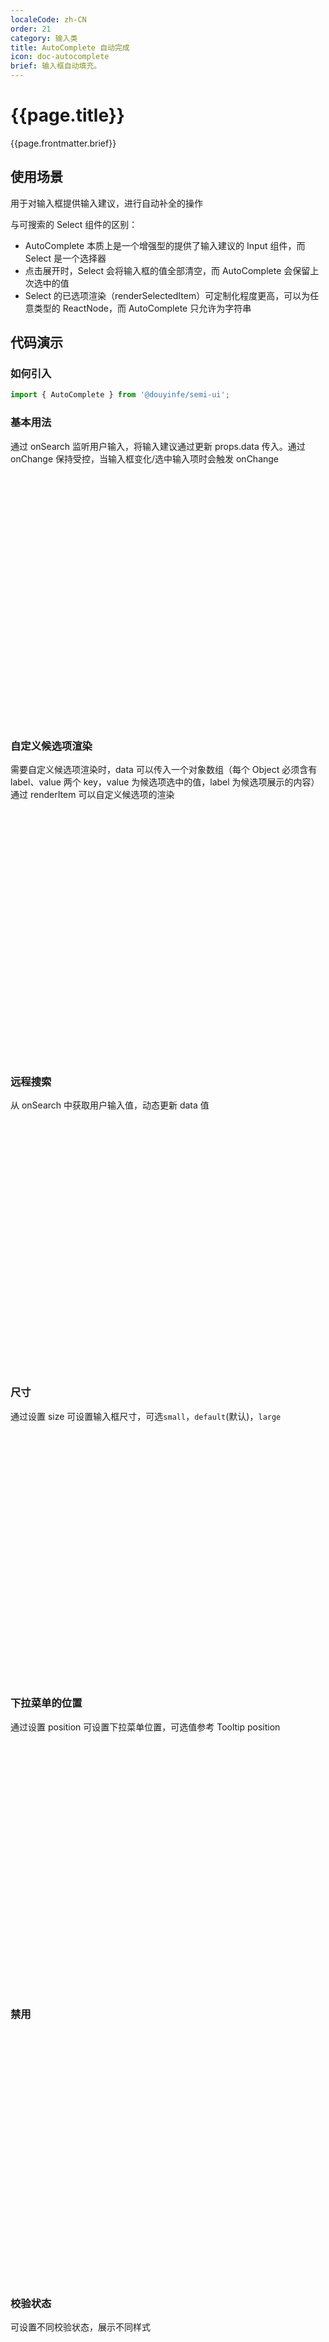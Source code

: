 ```yaml
---
localeCode: zh-CN
order: 21
category: 输入类
title: AutoComplete 自动完成
icon: doc-autocomplete
brief: 输入框自动填充。
---
```


<script setup>
import { useData } from 'vitepress';
import LiveCode from '../../../LiveCode.vue';
import DesignToken from '../../../DesignToken.vue';



const modules = import.meta.glob('./demo/*.*', { query: '?raw', import: 'default', eager: true });

const { site, theme, page, frontmatter } = useData()
</script>

# {{page.title}}

{{page.frontmatter.brief}}
## 使用场景

用于对输入框提供输入建议，进行自动补全的操作


与可搜索的 Select 组件的区别：
- AutoComplete 本质上是一个增强型的提供了输入建议的 Input 组件，而 Select 是一个选择器
- 点击展开时，Select 会将输入框的值全部清空，而 AutoComplete 会保留上次选中的值
- Select 的已选项渲染（renderSelectedItem）可定制化程度更高，可以为任意类型的 ReactNode，而 AutoComplete 只允许为字符串

## 代码演示

### 如何引入

```jsx import
import { AutoComplete } from '@douyinfe/semi-ui';
```

### 基本用法

通过 onSearch 监听用户输入，将输入建议通过更新 props.data 传入。通过 onChange 保持受控，当输入框变化/选中输入项时会触发 onChange

<div style="width: 100%;height: 400px;">
<LiveCode :files="{'src/baseAutoComplete.vue':modules['./demo/baseAutoComplete.vue']}"></LiveCode>
</div>

### 自定义候选项渲染

需要自定义候选项渲染时，data 可以传入一个对象数组（每个 Object 必须含有 label、value 两个 key，value 为候选项选中的值，label 为候选项展示的内容）  
通过 renderItem 可以自定义候选项的渲染

<div style="width: 100%;height: 400px;">
<LiveCode :files="{'src/diyItemAutoComplete.vue':modules['./demo/diyItemAutoComplete.vue']}"></LiveCode>
</div>

### 远程搜索

从 onSearch 中获取用户输入值，动态更新 data 值

<div style="width: 100%;height: 400px;">
<LiveCode :files="{'src/remoteAutoComplete.vue':modules['./demo/remoteAutoComplete.vue']}"></LiveCode>
</div>

### 尺寸

通过设置 size 可设置输入框尺寸，可选`small`，`default`(默认)，`large`

<div style="width: 100%;height: 400px;">
<LiveCode :files="{'src/sizeAutoComplete.vue':modules['./demo/sizeAutoComplete.vue']}"></LiveCode>
</div>

### 下拉菜单的位置

通过设置 position 可设置下拉菜单位置，可选值参考 Tooltip position

<div style="width: 100%;height: 400px;">
<LiveCode :files="{'src/positionAutoComplete.vue':modules['./demo/positionAutoComplete.vue']}"></LiveCode>
</div>

### 禁用

<div style="width: 100%;height: 400px;">
<LiveCode :files="{'src/disabledAutoComplete.vue':modules['./demo/disabledAutoComplete.vue']}"></LiveCode>
</div>

### 校验状态

可设置不同校验状态，展示不同样式

<div style="width: 100%;height: 400px;">
<LiveCode :files="{'src/statusAutoComplete.vue':modules['./demo/statusAutoComplete.vue']}"></LiveCode>
</div>

### 自定义空内容

可设置自定义展示空内容

<div style="width: 100%;height: 400px;">
<LiveCode :files="{'src/emptyAutoComplete.vue':modules['./demo/emptyAutoComplete.vue']}"></LiveCode>
</div>

## API 参考

| 属性                       | 说明                                                                                                           | 类型                                   | 默认值                 | 版本     |
|--------------------------|--------------------------------------------------------------------------------------------------------------|--------------------------------------|---------------------|--------|
| autoFocus                | 是否自动聚焦                                                                                                       | bool                                 | false               | 1.16.0 |
| autoAdjustOverflow       | 浮层被遮挡时是否自动调整方向                                                                                               | bool                                 | true                |        |
| className                | 样式类名                                                                                                         | string                               |                     |        |
| clearIcon                | 可用于自定义清除按钮, showClear为true时有效                                                                                | ReactNode                            |                     | 2.25.0 |
| data                     | 候选项的数据源，可以为字符串数组或对象数组                                                                                        | array                                | []                  |        |
| defaultActiveFirstOption | 是否默认高亮第一个选项（按回车可直接选中）                                                                                        | bool                                 | false               |        |
| defaultOpen              | 是否默认展开下拉菜单                                                                                                   | boolean                              | false               |        |
| defaultValue             | 默认值                                                                                                          | string                               |                     |        |
| disabled                 | 是否禁用                                                                                                         | boolean                              | false               |        |
| dropdownClassName        | 下拉列表的 CSS 类名                                                                                                 | string                               |                     |        |
| dropdownStyle            | 下拉列表的内联样式                                                                                                    | object                               |                     |        |
| emptyContent             | data 为空时自定义下拉内容                                                                                              | ReactNode                            | null                | 1.16.0 |
| getPopupContainer        | 指定下拉列表浮层的父级容器，浮层将会渲染至该 DOM 中。自定义该项时需给容器设置 `position: relative` 这会改变浮层 DOM 树位置，但不会改变视图渲染位置                    | () => HTMLElement                    | () => document.body |        |
| loading                  | 下拉列表是否展示加载动画                                                                                                 | boolean                              | false               |        |
| maxHeight                | 下拉列表的最大高度                                                                                                    | number\|string                       | 300                 |        |
| motion                   | 下拉列表出现/隐藏时，是否有动画                                                                                             | boolean                              | true                |        |
| onSelectWithObject       | 点击候选项时，是否将选中项 option 的其他属性也作为回调入参。设为 true 时，onSelect 的入参类型会从 `string` 变为 object: `{ value, label, ...rest }` | boolean                              | false               | 1.23.0 |
| placeholder              | 输入框默认提示文案                                                                                                    | string                               |                     |        |
| position                 | 下拉菜单的显示位置，可选值同 tooltip 组件                                                                                    | string                               | 'bottomLeft'        |        |
| prefix                   | 选择框的前缀标签                                                                                                     | ReactNode                            |                     | 0.23.0 |
| renderItem               | 控制下拉列表候选项的渲染                                                                                                 | (option: string\|Item)=> React.Node  |                     |        |
| renderSelectedItem       | 通过 renderSelectedItem 自定义下拉列表候选项被点击选中后，在选择框中的渲染内容<br/>**仅支持 String 类型的返回值**<br/>                             | (option: string\|Item) => string     |                     |        |
| showClear                | 是否展示清除按钮                                                                                                     | boolean                              | false               |        |
| size                     | 尺寸，可选`small`, `default`, `large`                                                                             | string                               | `default`           |        |
| style                    | 样式                                                                                                           | object                               |                     |        |
| suffix                   | 选择框的前缀标签                                                                                                     | ReactNode                            |                     |        |
| validateStatus           | 校验状态，可选值`default`、`error`、`warning`，默认 default。仅影响展示样式                                                       | string                               | 'default'           | 1.14.0 |
| value                    | 当前值                                                                                                          | string\|number                       | 无                   |        |
| zIndex                   | 下拉菜单的 zIndex                                                                                                 | number                               |                     |        |
| onBlur                   | 失去焦点时的回调                                                                                                     | Function(event)                      |                     |        |
| onChange                 | 输入框变化/候选项选中时变化                                                                                               | Function(value:string\|number)       |                     | 1.23.0 |
| onFocus                  | 获得焦点时的回调                                                                                                     | Function(event)                      |                     |        |
| onKeyDown                | keydown 回调                                                                                                   | (e: React.KeyboardEvent) => void     |                     | 2.21.0 |
| onSearch                 | 输入变化时的回调                                                                                                     | Function(value: string)              |                     |        |
| onSelect                 | 下拉菜单候选项被选中时的回调                                                                                               | Function(item: string\|number\|Item) |                     |        |

## Accessibility
### 键盘和焦点

- AutoComplete 的 input 框可被聚焦，聚焦后，键盘用户可以通过 `上箭头` 或 `下箭头` 打开选项面板（如有）
- AutoComplete 也支持通过 `Enter` 键打开和收起面板
- 若用户将 defaultActiveFirstOption 属性设置为 true 时，选项面板打开后默认高亮第一个选项
- 若下拉菜单打开时：
  - 使用 `Esc` 可以关闭菜单
  - 使用 `上箭头` 或 `下箭头` 可以切换选项
  - 被聚焦的选项可以通过 `Enter` 键选中，并收起面板

## 文案规范
- 需要清晰地展示内容，让用户显而易见地感知到可用的各个选项
- 限制一次性展示的选项数量

## 设计变量
<DesignToken/>
